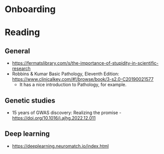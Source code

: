 # Onboarding

# Reading

## General

* https://fermatslibrary.com/s/the-importance-of-stupidity-in-scientific-research
* Robbins & Kumar Basic Pathology, Eleventh Edition: https://www.clinicalkey.com/#!/browse/book/3-s2.0-C20190021577
  * It has a nice introduction to Pathology, for example.

## Genetic studies

* 15 years of GWAS discovery: Realizing the promise - https://doi.org/10.1016/j.ajhg.2022.12.011


## Deep learning

* https://deeplearning.neuromatch.io/index.html
